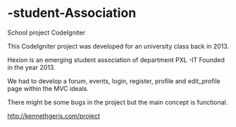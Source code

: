 # -student-Association
School project CodeIgniter


This CodeIgniter project was developed for an university class back in 2013.

Hexion is an emerging student association of department PXL -IT Founded in the year 2013.

We had to develop a forum, events, login, register, profile and edit_profile page within the MVC ideals.

There might be some bugs in the project but the main concept is functional.

<a href="http://kennethgeris.com/project" target="_blank">http://kennethgeris.com/project</a>
